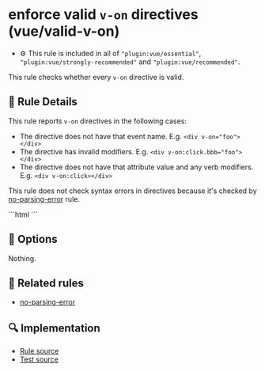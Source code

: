 # enforce valid `v-on` directives (vue/valid-v-on)

- :gear: This rule is included in all of `"plugin:vue/essential"`, `"plugin:vue/strongly-recommended"` and `"plugin:vue/recommended"`.

This rule checks whether every `v-on` directive is valid.

## :book: Rule Details

This rule reports `v-on` directives in the following cases:

- The directive does not have that event name. E.g. `<div v-on="foo"></div>`
- The directive has invalid modifiers. E.g. `<div v-on:click.bbb="foo"></div>`
- The directive does not have that attribute value and any verb modifiers. E.g. `<div v-on:click></div>`

This rule does not check syntax errors in directives because it's checked by [no-parsing-error] rule.

<eslint-code-block :rules="{'vue/valid-v-on': ['error']}">
```html
<template>
  <!-- ✓ GOOD -->
  <div v-on="foo"/>
  <div v-on:click="foo"/>
  <div @click="foo"/>
  <div @click.left="foo"/>
  <div @click.prevent/>
  <div @click.stop/>

  <!-- ✗ BAD -->
  <div v-on/>
  <div v-on:click/>
  <div v-on:click.aaa="foo"/>
  <div @click/>
</template>
```
</eslint-code-block>

## :wrench: Options

Nothing.

## :couple: Related rules

- [no-parsing-error]

[no-parsing-error]: no-parsing-error.md

## :mag: Implementation

- [Rule source](https://github.com/vuejs/eslint-plugin-vue/blob/master/lib/rules/valid-v-on.js)
- [Test source](https://github.com/vuejs/eslint-plugin-vue/blob/master/tests/lib/rules/valid-v-on.js)
